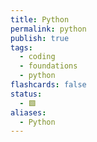 ```yaml
---
title: Python
permalink: python
publish: true
tags:
  - coding
  - foundations
  - python
flashcards: false
status:
  - 🟩
aliases:
  - Python
---
```

